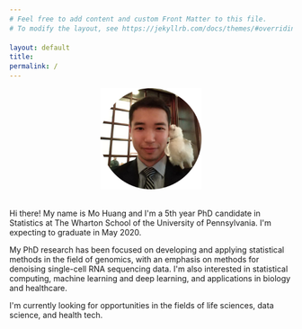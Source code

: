 ```yaml
---
# Feel free to add content and custom Front Matter to this file.
# To modify the layout, see https://jekyllrb.com/docs/themes/#overriding-theme-defaults

layout: default
title: 
permalink: /
---
```


<center><img src="/assets/img/alpaca.png" width="180" height="180"></center>  
<br/>
  
  
Hi there! My name is Mo Huang and I'm a 5th year PhD candidate in Statistics at
The Wharton School of the University of Pennsylvania. I'm expecting to graduate
in May 2020. 

My PhD research has been focused on developing and applying 
statistical methods in the field of genomics, with an emphasis on methods for 
denoising single-cell RNA sequencing data. I'm also interested in statistical
computing, machine learning and deep learning, and applications in biology and 
healthcare.

I'm currently looking for opportunities in the fields of life sciences, data 
science, and health tech.

